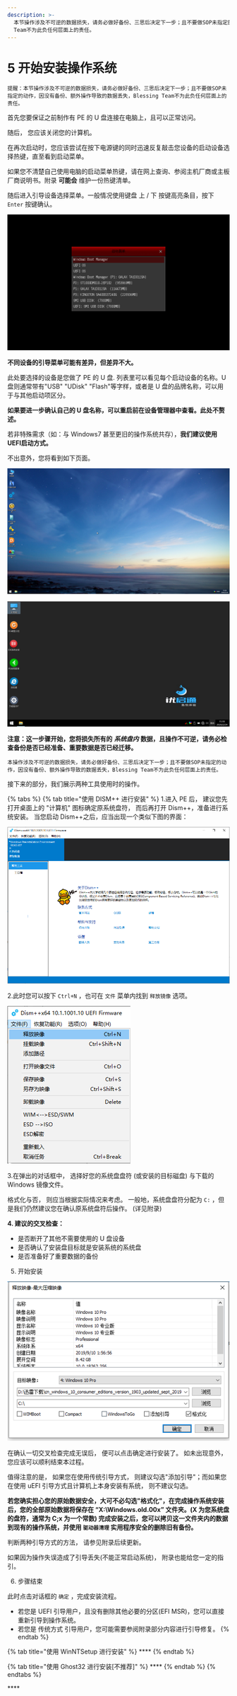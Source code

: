 ```yaml
---
description: >-
  本节操作涉及不可逆的数据损失，请务必做好备份、三思后决定下一步；且不要做SOP未指定的动作，因没有备份、额外操作导致的数据丢失，Blessing
  Team不为此负任何层面上的责任。
---
```


# 5 开始安装操作系统

`提醒：本节操作涉及不可逆的数据损失，请务必做好备份、三思后决定下一步；且不要做SOP未指定的动作，因没有备份、额外操作导致的数据丢失，Blessing Team不为此负任何层面上的责任。`

首先您要保证之前制作有 PE 的 U 盘连接在电脑上，且可以正常访问。

随后， 您应该关闭您的计算机。 

在再次启动时，您应该尝试在按下电源键的同时迅速反复敲击您设备的启动设备选择热键，直至看到启动菜单。

如果您不清楚自己使用电脑的启动菜单热键，请在网上查询、参阅主机厂商或主板厂商说明书。附录 **可能会** 维护一份热键清单。

随后进入引导设备选择菜单。一般情况使用键盘 上 / 下 按键高亮条目，按下 `Enter` 按键确认。

![&#x5982;&#x56FE;&#x4E3A;&#x90E8;&#x5206;&#x534E;&#x7855;\(ASUS\)&#x8BBE;&#x5907;&#x7684;&#x83DC;&#x5355;&#x9875;&#x9762;&#x3002;&#x4E0A; / &#x4E0B;&#x952E;&#x627E;&#x5230;&#x5236;&#x4F5C;&#x4E86; PE &#x7684; U &#x76D8;&#x540E;&#x6572;&#x51FB; Enter &#x5F15;&#x5BFC;&#x3002;](../.gitbook/assets/200224152924_1.png)

**不同设备的引导菜单可能有差异，但差异不大。**

此处要选择的设备是您做了 PE 的 U 盘. 列表里可以看见每个启动设备的名称。U 盘则通常带有"USB" "UDisk" "Flash"等字样，或者是 U 盘的品牌名称，可以用于与其他启动项区分。

**如果要进一步确认自己的 U 盘名称，可以重启前在设备管理器中查看。此处不赘述。**

若非特殊需求（如：与 Windows7 甚至更旧的操作系统共存），**我们建议使用UEFI启动方式。**

不出意外，您将看到如下页面。

![&#x4F7F;&#x7528; &#x5FAE;PE &#x4F5C;&#x4E3A;&#x64CD;&#x4F5C;&#x73AF;&#x5883;&#x7406;&#x5E94;&#x5982;&#x56FE;&#x6240;&#x793A;](../.gitbook/assets/windows_10_x-2020-02-24-17-29-40.png)

![&#x4F7F;&#x7528; &#x4F18;&#x542F;&#x901A; &#x4F5C;&#x4E3A;&#x64CD;&#x4F5C;&#x73AF;&#x5883;&#x7406;&#x5E94;&#x5982;&#x56FE;&#x6240;&#x793A;](../.gitbook/assets/2020-02-24_151837.png)

**注意：这一步骤开始，您将损失所有的** _**系统盘内**_ **数据，且操作不可逆，请务必检查备份是否已经准备、重要数据是否已经迁移。**

`本操作涉及不可逆的数据损失，请务必做好备份、三思后决定下一步；且不要做SOP未指定的动作，因没有备份、额外操作导致的数据丢失，Blessing Team不为此负任何层面上的责任。`

接下来的部分，我们展示两种工具使用时的操作。

{% tabs %}
{% tab title="使用 DISM++ 进行安装" %}
1.进入 PE 后， 建议您先打开桌面上的 "计算机" 图标确定原系统盘符， 而后再打开 Dism++，准备进行系统安装。 当您启动 Dism++之后，应当出现一个类似下图的界面：  

![Dism++ &#x4E3B;&#x9875;&#x9762;](../.gitbook/assets/image-3.png)

2.此时您可以按下 `Ctrl+N` ，也可在 `文件` 菜单内找到 `释放镜像` 选项。

![Dism++ &#x83DC;&#x5355;](../.gitbook/assets/image-4.png)

3.在弹出的对话框中， 选择好您的系统盘盘符 \(或安装的目标磁盘\) 与下载的 Windows 镜像文件。 

格式化与否， 则应当根据实际情况来考虑。 一般地，系统盘盘符分配为 `C:` ，但是我们仍然建议您在确认原系统盘符后操作。 \(详见附录\)

**4. 建议的交叉检查：**

* 是否断开了其他不需要使用的 U 盘设备
* 是否确认了安装盘目标就是安装系统的系统盘
* 是否准备好了重要数据的备份

5. 开始安装

![](../.gitbook/assets/kz_-snpemxusd-a0yr-vjyc.png)

在确认一切交叉检查完成无误后， 便可以点击确定进行安装了。 如未出现意外， 您应该可以顺利结束本过程。 

值得注意的是， 如果您在使用传统引导方式， 则建议勾选"添加引导"；而如果您在使用 uEFI 引导方式且计算机上本身安装有系统， 则不建议勾选。

**若您确实担心您的原始数据安全，大可不必勾选"格式化"，在完成操作系统安装后，您的全部原始数据将保存在 “X:\Windows.old.00x” 文件夹。\(X 为您系统盘的盘符，通常为 C;x 为一个常数\) 完成安装之后，您可以拷贝这一文件夹内的数据到现有的操作系统，并使用 `驱动器清理` 实用程序安全的删除旧有备份。**

判断两种引导方式的方法， 请参见附录后续更新。 

如果因为操作失误造成了引导丢失\(不能正常启动系统\)， 附录也能给您一定的指引。

6. 步骤结束

此时点击对话框的 `确定` ，完成安装流程。

* 若您是 UEFI 引导用户，且没有删除其他必要的分区\(EFI MSR\)，您可以直接重新引导到操作系统。
* 若您是 传统方式 引导用户，您可能需要参阅附录部分内容进行引导修复。
{% endtab %}

{% tab title="使用 WinNTSetup 进行安装" %}
\*\*\*\*
{% endtab %}

{% tab title="使用 Ghost32 进行安装\[不推荐\]" %}
\*\*\*\*
{% endtab %}
{% endtabs %}

\*\*\*\*





